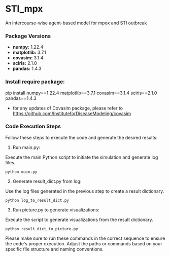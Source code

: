 # STI_mpx
An intercourse-wise agent-based model for mpox and STI outbreak

### Package Versions

- **numpy:** 1.22.4
- **matplotlib:** 3.7.1
- **covasim:** 3.1.4
- **sciris:** 2.1.0
- **pandas:** 1.4.3

### Install require package:
pip install numpy==1.22.4 matplotlib==3.7.1 covasim==3.1.4 sciris==2.1.0 pandas==1.4.3


- for any updates of Covasim package, please refer to https://github.com/InstituteforDiseaseModeling/covasim

### Code Execution Steps
Follow these steps to execute the code and generate the desired results:

1. Run main.py:

Execute the main Python script to initiate the simulation and generate log files.

``python main.py``

2. Generate result_dict.py from log:

Use the log files generated in the previous step to create a result dictionary.

``python log_to_result_dict.py``

3. Run picture.py to generate visualizations:

Execute the script to generate visualizations from the result dictionary.

``python result_dict_to_picture.py``

Please make sure to run these commands in the correct sequence to ensure the code's proper execution. Adjust the paths or commands based on your specific file structure and naming conventions.


